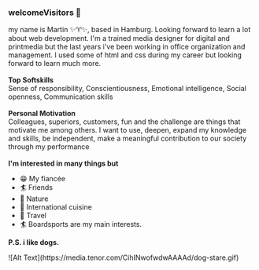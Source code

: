 ### welcomeVisitors 🖖
my name is Martin ✨♈️✨, based in Hamburg. Looking forward to learn a lot about web development. I'm a trained media designer for digital and printmedia but the last years i've been working in office organization and management. I used some of html and css during my career but looking forward to learn much more.
<br><br>
__Top Softskills__<br>
Sense of responsibility, Conscientiousness, Emotional intelligence, Social openness, Communication skills
<br><br>
__Personal Motivation__<br>
Colleagues, superiors, customers, fun and the challenge are things that motivate me among others. I want to use, deepen, expand my knowledge and skills, be independent, make a meaningful contribution to our society through my performance
<br><br>
__I'm interested in many things but__
* 😁 My fiancée
* 🏄 Friends
* 🐠 Nature
* 🌮 International cuisine
* 🚐 Travel
* 🏄 Boardsports
are my main interests.

__P.S. i like dogs.__<br>
<p>![Alt Text](https://media.tenor.com/CihINwofwdwAAAAd/dog-stare.gif)</p>
